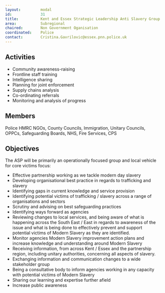 ```yaml
---
layout: 		modal
id: 			31
title: 			Kent and Essex Strategic Leadership Anti Slavery Group
area: 			Subregional
chaired: 		Non Government Oganisation
coordinated:	Police
contact:		Cristina.Gavrilovic@essex.pnn.police.uk
---
```


Activities
----------

* Community awareness-raising
* Frontline staff training
* Intelligence sharing
* Planning for joint enforcement
* Supply chains analysis
* Co-ordinating referrals
* Monitoring and analysis of progress

Members
-------

Police HMRC NGOs, County Councils,  Immigration, Unitary Councils, OPPCs, Safeguarding Boards, NHS, Fire Services, CPS 

Objectives
----------

The ASP will be primarily an operationally focused group and local vehicle for core victims focus: 

* Effective partnership working as we tackle modern day slavery 
* Developing organisational best practice in regards to trafficking and slavery 
* Identifying gaps in current knowledge and service provision 
* Identifying potential victims of trafficking / slavery across a range of organisations and sectors 
* Scrutiny and advising on best safeguarding practices 
* Identifying ways forward as agencies 
* Reviewing changes to local services, and being aware of what is happening across the South East / East in regards to awareness of the issue and what is being done to effectively prevent and support potential victims of Modern Slavery as they are identified. 
* Monitor agencies Modern Slavery improvement action plans and increase knowledge and understanding around Modern Slavery 
* Receiving information, from across Kent / Essex and the partnership region, including unitary authorities, concerning all aspects of slavery. 
* Exchanging information and communication changes to a wide stakeholder group 
* Being a consultative body to inform agencies working in any capacity with potential victims of Modern Slavery 
* Sharing our learning and expertise further afield 
* Increase public awareness